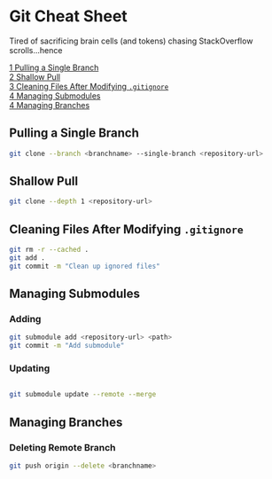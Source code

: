 # Git Cheat Sheet

Tired of sacrificing brain cells (and tokens) chasing StackOverflow scrolls...hence

[1 Pulling a Single Branch](#pulling-a-single-branch)  
[2 Shallow Pull](#shallow-pull)  
[3 Cleaning Files After Modifying `.gitignore`](#cleaning-files-after-modifying-gitignore)  
[4 Managing Submodules](#managing-submodules)  
[4 Managing Branches](#managing-branches)

## Pulling a Single Branch
```bash
git clone --branch <branchname> --single-branch <repository-url>
```

## Shallow Pull
```bash
git clone --depth 1 <repository-url>
```

## Cleaning Files After Modifying `.gitignore`
```bash
git rm -r --cached .
git add .
git commit -m "Clean up ignored files"
```
## Managing Submodules

### Adding
```bash
git submodule add <repository-url> <path>
git commit -m "Add submodule"
```

### Updating
```bash

git submodule update --remote --merge
```
## Managing Branches

### Deleting Remote Branch
```bash
git push origin --delete <branchname>
```
